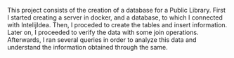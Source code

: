 This project consists of the creation of a database for a Public Library. First I started creating a server in docker, and a database, to which I connected with IntelijIdea. 
Then, I proceded to create the tables and insert information.
Later on, I proceeded to verify the data with some join operations. Afterwards, I ran several queries in order to analyze this data and understand the information obtained
through the same.
